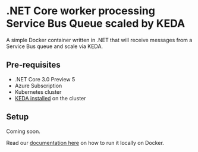 # .NET Core worker processing Service Bus Queue scaled by KEDA
A simple Docker container written in .NET that will receive messages from a Service Bus queue and scale via KEDA.

## Pre-requisites

- .NET Core 3.0 Preview 5
- Azure Subscription
- Kubernetes cluster
- [KEDA installed](https://github.com/kedacore/keda#setup) on the cluster

## Setup

Coming soon.

Read our [documentation here](./src/) on how to run it locally on Docker.
